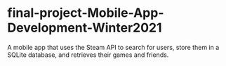 # final-project-Mobile-App-Development-Winter2021
A mobile app that uses the Steam API to search for users, store them in a SQLite database, and retrieves their games and friends.
